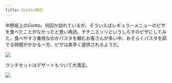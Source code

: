 ```yaml
---
title: Giotto再訪
---
```


中野坂上のGiotto、何回か訪れているが、そういえばレギュラーメニューのピザを食べたことがなかったと思い再訪。チチニエッリというしらすのピザにしてみた。食べやすさ重視なのかパスタを頼むお客さんが多い中、おそらくパスタを茹でる時間がかかる一方、ピザは素早く提供されるようだ。

![](https://photos.apkas.net/medium/202404/20240417-125828.webp)

ランチセットはデザートもついて大満足。

![](https://photos.apkas.net/medium/202404/20240417-131052.webp)
